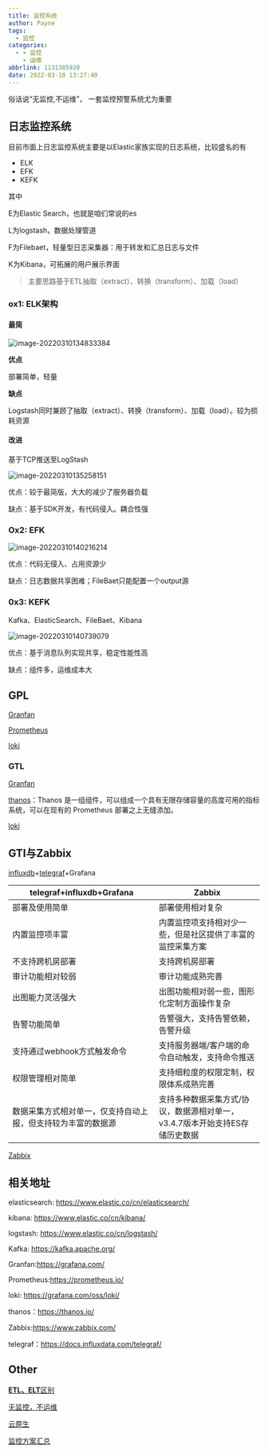 ```yaml
---
title: 监控系统
author: Payne
tags:
  - 监控
categories:
  - - 监控
    - 运维
abbrlink: 1131385920
date: 2022-03-10 13:27:40
---
```


俗话说“无监控,不运维”， 一套监控预警系统尤为重要

## 日志监控系统

目前市面上日志监控系统主要是以Elastic家族实现的日志系统，比较盛名的有

* ELK
* EFK
* KEFK

其中

E为Elastic Search，也就是咱们常说的es

L为logstash，数据处理管道

F为Filebaet，轻量型日志采集器：用于转发和汇总日志与文件

K为Kibana，可拓展的用户展示界面

> 主要思路基于ETL抽取（extract）、转换（transform）、加载（load）

### ox1: ELK架构

#### 最简

![image-20220310134833384](https://tva1.sinaimg.cn/large/e6c9d24egy1h04qn1an8lj20nz0fmjry.jpg)

**优点**

部署简单，轻量

**缺点**

Logstash同时兼顾了抽取（extract）、转换（transform）、加载（load）。较为损耗资源

#### 改进

基于TCP推送至LogStash

![image-20220310135258151](https://tva1.sinaimg.cn/large/e6c9d24egy1h04qrlcl18j20j90ad74q.jpg)

优点：较于最简版，大大的减少了服务器负载

缺点：基于SDK开发，有代码侵入。耦合性强

### Ox2: EFK

![image-20220310140216214](https://tva1.sinaimg.cn/large/e6c9d24egy1h04r199hvkj20u10nrgnj.jpg)

优点：代码无侵入、占用资源少

缺点：日志数据共享困难；FileBaet只能配置一个output源

### 0x3: KEFK

Kafka、ElasticSearch、FileBaet、Kibana

![image-20220310140739079](https://tva1.sinaimg.cn/large/e6c9d24egy1h04r6v0l5oj20va0gx755.jpg)

优点：基于消息队列实现共享，稳定性能性高

缺点：组件多，运维成本大

## GPL

[Granfan](https://grafana.com/)

[Prometheus](https://prometheus.io/)

[loki](https://grafana.com/oss/loki/)

### GTL

[Granfan](https://grafana.com/)

[thanos](https://thanos.io/)：Thanos 是一组组件，可以组成一个具有无限存储容量的高度可用的指标系统，可以在现有的 Prometheus 部署之上无缝添加。

[loki](https://grafana.com/oss/loki/)

## GTI与**Zabbix**

[influxdb](https://www.influxdata.com/)+[telegraf](https://docs.influxdata.com/telegraf/)+Grafana

| telegraf+influxdb+Grafana                                    | Zabbix                                                       |
| ------------------------------------------------------------ | ------------------------------------------------------------ |
| 部署及使用简单                                               | 部署使用相对复杂                                             |
| 内置监控项丰富                                               | 内置监控项支持相对少一些，但是社区提供了丰富的监控采集方案   |
| 不支持跨机房部署                                             | 支持跨机房部署                                               |
| 审计功能相对较弱                                             | 审计功能成熟完善                                             |
| 出图能力灵活强大                                             | 出图功能相对弱一些，图形化定制方面操作复杂                   |
| 告警功能简单                                                 | 告警强大，支持告警依赖，告警升级                             |
| 支持通过webhook方式触发命令                                  | 支持服务器端/客户端的命令自动触发，支持命令推送              |
| 权限管理相对简单                                             | 支持细粒度的权限定制，权限体系成熟完善                       |
| 数据采集方式相对单一，仅支持自动上报，但支持较为丰富的数据源 | 支持多种数据采集方式/协议，数据源相对单一，v3.4.7版本开始支持ES存储历史数据 |

[Zabbix](https://www.zabbix.com/)

## 相关地址

elasticsearch: https://www.elastic.co/cn/elasticsearch/

kibana: https://www.elastic.co/cn/kibana/

logstash: https://www.elastic.co/cn/logstash/

Kafka: https://kafka.apache.org/

Granfan:https://grafana.com/

Prometheus:https://prometheus.io/

loki: https://grafana.com/oss/loki/

thanos：https://thanos.io/

Zabbix:https://www.zabbix.com/

telegraf：https://docs.influxdata.com/telegraf/

## Other

[**ETL、ELT**区别](https://baijiahao.baidu.com/s?id=1669965625932326951)

[无监控，不运维](https://zhuanlan.zhihu.com/p/445747154)

[云原生](https://zhuanlan.zhihu.com/p/150190166)

[监控方案汇总](https://yasongxu.gitbook.io/)

